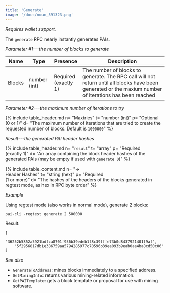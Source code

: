 ```yaml
---
title: 'Generate'
image: '/docs/noun_591323.png'
---
```


*Requires wallet support.*

The `generate` RPC nearly instantly generates PAIs.

*Parameter #1---the number of blocks to generate*

| Name    | Type   | Presence                | Description
|---------|--------|-------------------------|-------------
|Blocks | number (int) | Required<br>(exactly 1) | The number of blocks to generate.  The RPC call will not return until all blocks have been generated or the maxium number of iterations has been reached

*Parameter #2---the maximum number of iterations to try*

{% include table_header.md
  n= "Maxtries"
  t= "number (int)"
  p= "Optional<br>(0 or 1)"
  d= "The maximum number of iterations that are tried to create the requested number of blocks. Default is `1000000`"
%}

*Result---the generated PAI header hashes*

{% include table_header.md
  n= "`result`"
  t= "array"
  p= "Required<br>(exactly 1)"
  d= "An array containing the block header hashes of the generated PAIs (may be empty if used with `generate 0`)"
%}

{% include table_content.md
  n= "→<br>Header Hashes"
  t= "string (hex)"
  p= "Required<br>(1 or more)"
  d= "The hashes of the headers of the blocks generated in regtest mode, as hex in RPC byte order"
%}

*Example*

Using regtest mode (also works in normal mode), generate 2 blocks:

```
pai-cli -regtest generate 2 500000
```

Result:

```
[
    "36252b5852a5921bdfca8701f936b39edeb1f8c39fffe73b0d8437921401f9af",
    "5f2956817db1e386759aa5794285977c70596b39ea093b9eab0aa4ba8cd50c06"
]
```

*See also*

* `GenerateToAddress`: mines blocks immediately to a specified address.
* `GetMiningInfo`: returns various mining-related information.
* `GetPAITemplate`: gets a block template or proposal for use with mining software.
